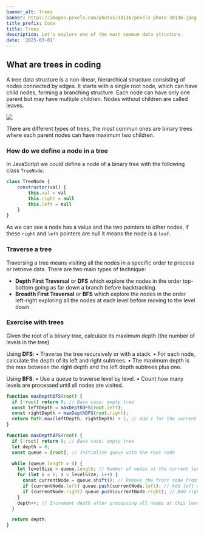 ```yaml
---
banner_alt: Trees
banner: https://images.pexels.com/photos/38136/pexels-photo-38136.jpeg
title_prefix: Code
title: Trees
description: Let's explore one of the most commun data structure.
date: '2025-03-01'
---
```


## What are trees in coding

A tree data structure is a non-linear, hierarchical structure consisting of nodes connected by edges.
It starts with a single root node, which can have child nodes, forming a branching structure.
Each node can have only one parent but may have multiple children. Nodes without children are called leaves.

![](https://imgur.com/z2dJngW.png)

There are different types of trees, the most commun ones are binary trees where each parent nodes can have maximum two children.

### How do we define a node in a tree

In JavaScript we could define a node of a binary tree with the following class `TreeNode`:

```js
class TreeNode {
    constructor(val) {
        this.val = val
        this.right = null
        this.left = null
    }
}
```

As we can see a node has a value and the two pointers to other nodes, if these `right` and `left` pointers are null it means the node is a `leaf`.

### Traverse a tree

Traversing a tree means visiting all the nodes in a specific order to process or retrieve data.
There are two main types of technique:

- **Depth First Traversal** or **DFS** which explore the nodes in the order top-bottom going as far down a branch before backtracking.
- **Breadth First Traversal** or **BFS** which explore the nodes in the order left-right exploring all the nodes at each level before moving to the level down.

### Exercise with trees

Given the root of a binary tree, calculate its maximum depth (the number of levels in the tree)

Using **DFS**:
 • Traverse the tree recursively or with a stack.
 • For each node, calculate the depth of its left and right subtrees.
 • The maximum depth is the max between the right depth and the left depth subtrees plus one.

Using **BFS**:
 • Use a queue to traverse level by level.
 • Count how many levels are processed until all nodes are visited.

```js
function maxDepthDFS(root) {
  if (!root) return 0; // Base case: empty tree
  const leftDepth = maxDepthDFS(root.left);
  const rightDepth = maxDepthDFS(root.right);
  return Math.max(leftDepth, rightDepth) + 1; // Add 1 for the current level
}
```

```js
function maxDepthBFS(root) {
  if (!root) return 0; // Base case: empty tree
  let depth = 0;
  const queue = [root]; // Initialize queue with the root node

  while (queue.length > 0) {
    let levelSize = queue.length; // Number of nodes at the current level
    for (let i = 0; i < levelSize; i++) {
      const currentNode = queue.shift(); // Remove the front node from the queue
      if (currentNode.left) queue.push(currentNode.left); // Add left child to the queue
      if (currentNode.right) queue.push(currentNode.right); // Add right child to the queue
    }
    depth++; // Increment depth after processing all nodes at this level
  }

  return depth;
}
```
